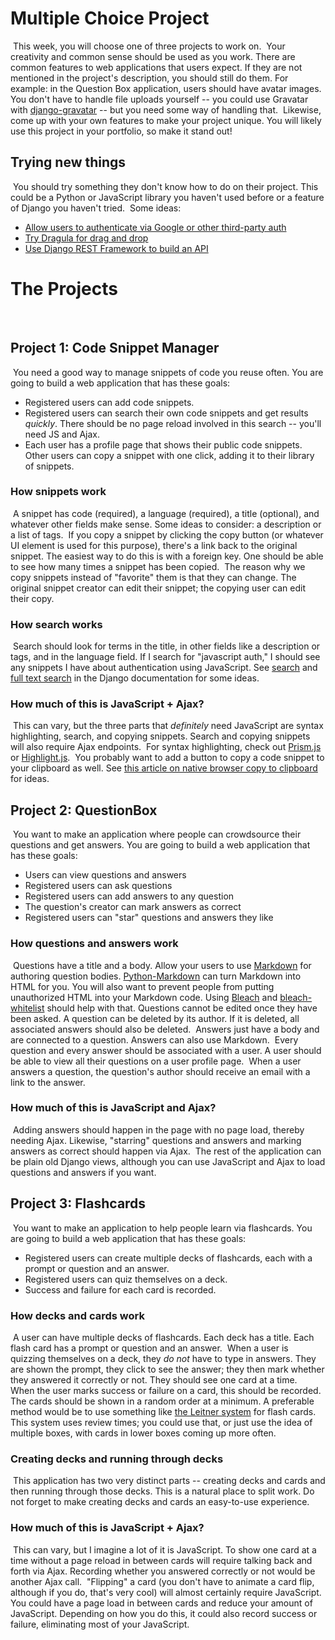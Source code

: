 # Multiple Choice Project
​
This week, you will choose one of three projects to work on.
​
Your creativity and common sense should be used as you work. There are common features to web applications that users expect. If they are not mentioned in the project's description, you should still do them. For example: in the Question Box application, users should have avatar images. You don't have to handle file uploads yourself -- you could use Gravatar with [django-gravatar](https://github.com/twaddington/django-gravatar) -- but you need some way of handling that.
​
Likewise, come up with your own features to make your project unique. You will likely use this project in your portfolio, so make it stand out!
​
## Trying new things
​
You should try something they don't know how to do on their project. This could be a Python or JavaScript library you haven't used before or a feature of Django you haven't tried.
​
Some ideas:
​
* [Allow users to authenticate via Google or other third-party auth](https://www.intenct.nl/projects/django-allauth/)
* [Try Dragula for drag and drop](https://bevacqua.github.io/dragula/)
* [Use Django REST Framework to build an API](https://www.django-rest-framework.org/)
​
# The Projects
​
## Project 1: Code Snippet Manager
​
You need a good way to manage snippets of code you reuse often. You are going to build a web application that has these goals:
​
- Registered users can add code snippets.
- Registered users can search their own code snippets and get results _quickly_. There should be no page reload involved in this search -- you'll need JS and Ajax.
- Each user has a profile page that shows their public code snippets. Other users can copy a snippet with one click, adding it to their library of snippets.
​
### How snippets work
​
A snippet has code (required), a language (required), a title (optional), and whatever other fields make sense. Some ideas to consider: a description or a list of tags.
​
If you copy a snippet by clicking the copy button (or whatever UI element is used for this purpose), there's a link back to the original snippet. The easiest way to do this is with a foreign key. One should be able to see how many times a snippet has been copied.
​
The reason why we copy snippets instead of "favorite" them is that they can change. The original snippet creator can edit their snippet; the copying user can edit their copy.
​
### How search works
​
Search should look for terms in the title, in other fields like a description or tags, and in the language field. If I search for "javascript auth," I should see any snippets I have about authentication using JavaScript. See [search](https://docs.djangoproject.com/en/2.1/topics/db/search/) and [full text search](https://docs.djangoproject.com/en/2.1/ref/contrib/postgres/search/) in the Django documentation for some ideas.
​
### How much of this is JavaScript + Ajax?
​
This can vary, but the three parts that _definitely_ need JavaScript are syntax highlighting, search, and copying snippets. Search and copying snippets will also require Ajax endpoints.
​
For syntax highlighting, check out [Prism.js](https://prismjs.com/) or [Highlight.js](https://highlightjs.org/).
​
You probably want to add a button to copy a code snippet to your clipboard as well. See [this article on native browser copy to clipboard](https://css-tricks.com/native-browser-copy-clipboard/) for ideas.
​
## Project 2: QuestionBox
​
You want to make an application where people can crowdsource their questions and get answers. You are going to build a web application that has these goals:
​
* Users can view questions and answers
* Registered users can ask questions
* Registered users can add answers to any question
* The question's creator can mark answers as correct
* Registered users can "star" questions and answers they like
​
### How questions and answers work
​
Questions have a title and a body. Allow your users to use [Markdown](https://en.wikipedia.org/wiki/Markdown) for authoring question bodies. [Python-Markdown](https://python-markdown.github.io/) can turn Markdown into HTML for you. You will also want to prevent people from putting unauthorized HTML into your Markdown code. Using [Bleach](https://bleach.readthedocs.io/en/latest/clean.html) and [bleach-whitelist](https://github.com/yourcelf/bleach-whitelist) should help with that. Questions cannot be edited once they have been asked. A question can be deleted by its author. If it is deleted, all associated answers should also be deleted.
​
Answers just have a body and are connected to a question. Answers can also use Markdown.
​
Every question and every answer should be associated with a user.  A user should be able to view all their questions on a user profile page.
​
When a user answers a question, the question's author should receive an email with a link to the answer.
​
### How much of this is JavaScript and Ajax?
​
Adding answers should happen in the page with no page load, thereby needing Ajax. Likewise, "starring" questions and answers and marking answers as correct should happen via Ajax.
​
The rest of the application can be plain old Django views, although you can use JavaScript and Ajax to load questions and answers if you want.
​
## Project 3: Flashcards
​
You want to make an application to help people learn via flashcards. You are going to build a web application that has these goals:
​
- Registered users can create multiple decks of flashcards, each with a prompt or question and an answer.
- Registered users can quiz themselves on a deck.
- Success and failure for each card is recorded.
​
### How decks and cards work
​
A user can have multiple decks of flashcards. Each deck has a title. Each flash card has a prompt or question and an answer.
​
When a user is quizzing themselves on a deck, they _do not_ have to type in answers. They are shown the prompt, they click to see the answer; they then mark whether they answered it correctly or not. They should see one card at a time.
​
When the user marks success or failure on a card, this should be recorded.
​
The cards should be shown in a random order at a minimum. A preferable method would be to use something like [the Leitner system](https://www.virtualsalt.com/learn10.html) for flash cards. This system uses review times; you could use that, or just use the idea of multiple boxes, with cards in lower boxes coming up more often.
​
### Creating decks and running through decks
​
This application has two very distinct parts -- creating decks and cards and then running through those decks. This is a natural place to split work. Do not forget to make creating decks and cards an easy-to-use experience.
​
### How much of this is JavaScript + Ajax?
​
This can vary, but I imagine a lot of it is JavaScript. To show one card at a time without a page reload in between cards will require talking back and forth via Ajax. Recording whether you answered correctly or not would be another Ajax call.
​
"Flipping" a card (you don't have to animate a card flip, although if you do, that's very cool) will almost certainly require JavaScript.
​
You could have a page load in between cards and reduce your amount of JavaScript. Depending on how you do this, it could also record success or failure, eliminating most of your JavaScript.
